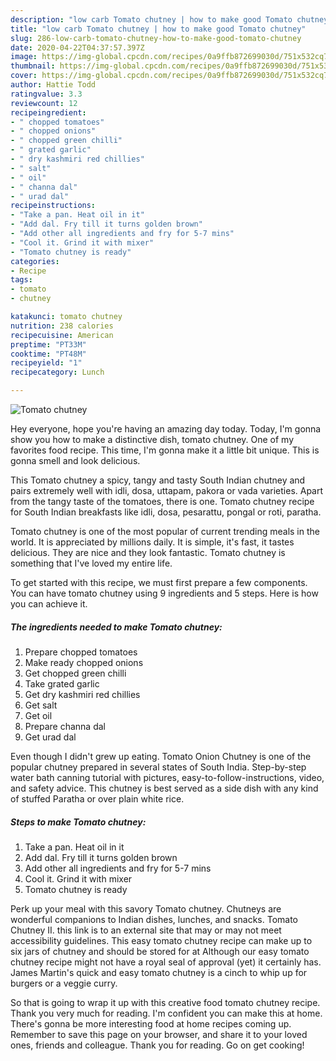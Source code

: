 ```yaml
---
description: "low carb Tomato chutney | how to make good Tomato chutney"
title: "low carb Tomato chutney | how to make good Tomato chutney"
slug: 286-low-carb-tomato-chutney-how-to-make-good-tomato-chutney
date: 2020-04-22T04:37:57.397Z
image: https://img-global.cpcdn.com/recipes/0a9ffb872699030d/751x532cq70/tomato-chutney-recipe-main-photo.jpg
thumbnail: https://img-global.cpcdn.com/recipes/0a9ffb872699030d/751x532cq70/tomato-chutney-recipe-main-photo.jpg
cover: https://img-global.cpcdn.com/recipes/0a9ffb872699030d/751x532cq70/tomato-chutney-recipe-main-photo.jpg
author: Hattie Todd
ratingvalue: 3.3
reviewcount: 12
recipeingredient:
- " chopped tomatoes"
- " chopped onions"
- " chopped green chilli"
- " grated garlic"
- " dry kashmiri red chillies"
- " salt"
- " oil"
- " channa dal"
- " urad dal"
recipeinstructions:
- "Take a pan. Heat oil in it"
- "Add dal. Fry till it turns golden brown"
- "Add other all ingredients and fry for 5-7 mins"
- "Cool it. Grind it with mixer"
- "Tomato chutney is ready"
categories:
- Recipe
tags:
- tomato
- chutney

katakunci: tomato chutney 
nutrition: 238 calories
recipecuisine: American
preptime: "PT33M"
cooktime: "PT48M"
recipeyield: "1"
recipecategory: Lunch

---
```



![Tomato chutney](https://img-global.cpcdn.com/recipes/0a9ffb872699030d/751x532cq70/tomato-chutney-recipe-main-photo.jpg)

Hey everyone, hope you're having an amazing day today. Today, I'm gonna show you how to make a distinctive dish, tomato chutney. One of my favorites food recipe. This time, I'm gonna make it a little bit unique. This is gonna smell and look delicious.

This Tomato chutney a spicy, tangy and tasty South Indian chutney and pairs extremely well with idli, dosa, uttapam, pakora or vada varieties. Apart from the tangy taste of the tomatoes, there is one. Tomato chutney recipe for South Indian breakfasts like idli, dosa, pesarattu, pongal or roti, paratha.

Tomato chutney is one of the most popular of current trending meals in the world. It is appreciated by millions daily. It is simple, it's fast, it tastes delicious. They are nice and they look fantastic. Tomato chutney is something that I've loved my entire life.


To get started with this recipe, we must first prepare a few components. You can have tomato chutney using 9 ingredients and 5 steps. Here is how you can achieve it.

<!--inarticleads1-->

##### The ingredients needed to make Tomato chutney:

1. Prepare  chopped tomatoes
1. Make ready  chopped onions
1. Get  chopped green chilli
1. Take  grated garlic
1. Get  dry kashmiri red chillies
1. Get  salt
1. Get  oil
1. Prepare  channa dal
1. Get  urad dal


Even though I didn&#39;t grew up eating. Tomato Onion Chutney is one of the popular chutney prepared in several states of South India. Step-by-step water bath canning tutorial with pictures, easy-to-follow-instructions, video, and safety advice. This chutney is best served as a side dish with any kind of stuffed Paratha or over plain white rice. 

<!--inarticleads2-->

##### Steps to make Tomato chutney:

1. Take a pan. Heat oil in it
1. Add dal. Fry till it turns golden brown
1. Add other all ingredients and fry for 5-7 mins
1. Cool it. Grind it with mixer
1. Tomato chutney is ready


Perk up your meal with this savory Tomato chutney. Chutneys are wonderful companions to Indian dishes, lunches, and snacks. Tomato Chutney II. this link is to an external site that may or may not meet accessibility guidelines. This easy tomato chutney recipe can make up to six jars of chutney and should be stored for at Although our easy tomato chutney recipe might not have a royal seal of approval (yet) it certainly has. James Martin&#39;s quick and easy tomato chutney is a cinch to whip up for burgers or a veggie curry. 

So that is going to wrap it up with this creative food tomato chutney recipe. Thank you very much for reading. I'm confident you can make this at home. There's gonna be more interesting food at home recipes coming up. Remember to save this page on your browser, and share it to your loved ones, friends and colleague. Thank you for reading. Go on get cooking!
